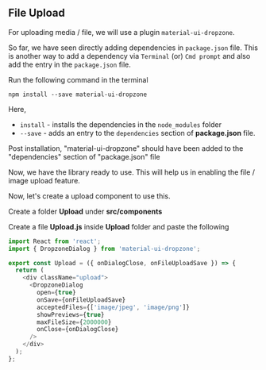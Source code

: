 ## File Upload

For uploading media / file, we will use a plugin `material-ui-dropzone`.

So far, we have seen directly adding dependencies in `package.json` file. This is another way to add a dependency via `Terminal` (or) `Cmd prompt` and also add the entry in the `package.json` file.

Run the following command in the terminal

```
npm install --save material-ui-dropzone
```

Here,

- `install` - installs the dependencies in the `node_modules` folder
- `--save` - adds an entry to the `dependencies` section of **package.json** file.

Post installation, "material-ui-dropzone" should have been added to the "dependencies" section of "package.json" file

Now, we have the library ready to use. This will help us in enabling the file / image upload feature.

Now, let's create a upload component to use this.

Create a folder **Upload** under **src/components**

Create a file **Upload.js** inside **Upload** folder and paste the following

```js
import React from 'react';
import { DropzoneDialog } from 'material-ui-dropzone';

export const Upload = ({ onDialogClose, onFileUploadSave }) => {
  return (
    <div className="upload">
      <DropzoneDialog
        open={true}
        onSave={onFileUploadSave}
        acceptedFiles={['image/jpeg', 'image/png']}
        showPreviews={true}
        maxFileSize={2000000}
        onClose={onDialogClose}
      />
    </div>
  );
};
```
